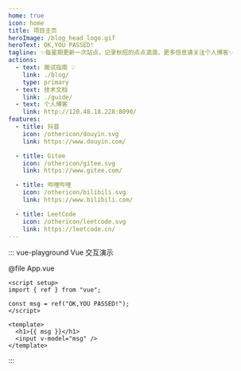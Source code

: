 ```yaml
---
home: true
icon: home
title: 项目主页
heroImage: /blog_head_logo.gif
heroText: OK,YOU PASSED!
tagline: ✨每星期更新一次站点，记录秋招的点点滴滴，更多信息请关注个人博客✨
actions:
  - text: 面试指南 💡
    link: ./blog/
    type: primary
  - text: 技术文档
    link: ./guide/
  - text: 个人博客
    link: http://120.48.18.228:8090/
features:
  - title: 抖音
    icon: /othericon/douyin.svg
    link: https://www.douyin.com/

  - title: Gitee
    icon: /othericon/gitee.svg
    link: https://www.gitee.com/

  - title: 哔哩哔哩
    icon: /othericon/bilibili.svg
    link: https://www.bilibili.com/

  - title: LeetCode
    icon: /othericon/leetcode.svg
    link: https://leetcode.cn/
---
```


::: vue-playground Vue 交互演示

@file App.vue

```vue
<script setup>
import { ref } from "vue";

const msg = ref("OK,YOU PASSED!");
</script>

<template>
  <h1>{{ msg }}</h1>
  <input v-model="msg" />
</template>
```

:::
